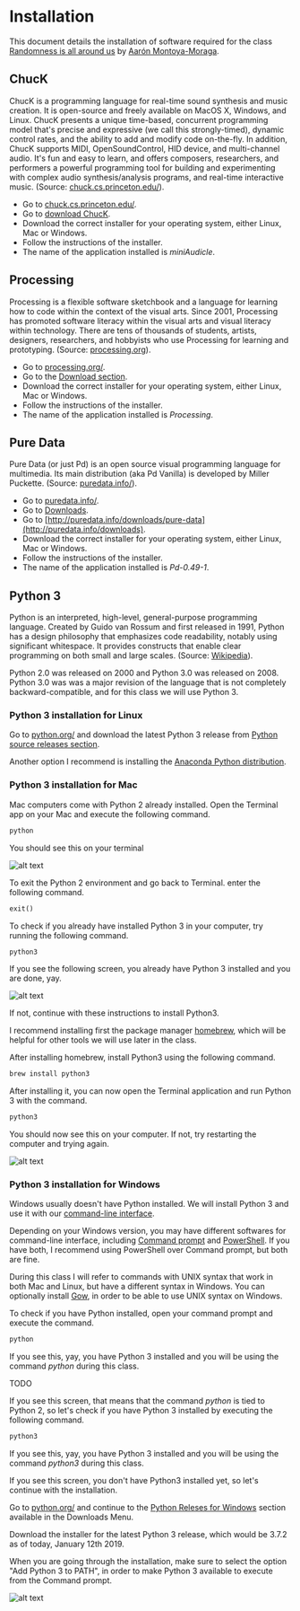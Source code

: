 # Installation

This document details the installation of software required for the class [Randomness is all around us](https://github.com/montoyamoraga/class-randomness-is-all-around) by [Aarón Montoya-Moraga](http://montoyamoraga.io/).

## ChucK

ChucK is a programming language for real-time sound synthesis and music creation. It is open-source and freely available on MacOS X, Windows, and Linux. ChucK presents a unique time-based, concurrent programming model that's precise and expressive (we call this strongly-timed), dynamic control rates, and the ability to add and modify code on-the-fly. In addition, ChucK supports MIDI, OpenSoundControl, HID device, and multi-channel audio. It's fun and easy to learn, and offers composers, researchers, and performers a powerful programming tool for building and experimenting with complex audio synthesis/analysis programs, and real-time interactive music. (Source: [chuck.cs.princeton.edu/](http://chuck.cs.princeton.edu/)).

* Go to [chuck.cs.princeton.edu/](http://chuck.cs.princeton.edu/).
* Go to [download ChucK](http://chuck.cs.princeton.edu/release/).
* Download the correct installer for your operating system, either Linux, Mac or Windows.
* Follow the instructions of the installer.
* The name of the application installed is *miniAudicle*.

## Processing

Processing is a flexible software sketchbook and a language for learning how to code within the context of the visual arts. Since 2001, Processing has promoted software literacy within the visual arts and visual literacy within technology. There are tens of thousands of students, artists, designers, researchers, and hobbyists who use Processing for learning and prototyping. (Source: [processing.org](https://processing.org/)).

* Go to [processing.org/](https://processing.org/).
* Go to the [Download section](https://processing.org/download/).
* Download the correct installer for your operating system, either Linux, Mac or Windows.
* Follow the instructions of the installer.
* The name of the application installed is *Processing*.

## Pure Data

Pure Data (or just Pd) is an open source visual programming language for multimedia. Its main distribution (aka Pd Vanilla) is developed by Miller Puckette. (Source: [puredata.info/](http://puredata.info/)).

* Go to [puredata.info/](http://puredata.info/).
* Go to [Downloads](http://puredata.info/downloads).
* Go to [http://puredata.info/downloads/pure-data](http://puredata.info/downloads).
* Download the correct installer for your operating system, either Linux, Mac or Windows.
* Follow the instructions of the installer.
* The name of the application installed is *Pd-0.49-1*.

## Python 3

Python is an interpreted, high-level, general-purpose programming language. Created by Guido van Rossum and first released in 1991, Python has a design philosophy that emphasizes code readability, notably using significant whitespace. It provides constructs that enable clear programming on both small and large scales. (Source: [Wikipedia](https://en.wikipedia.org/wiki/Python_(programming_language))).

Python 2.0 was released on 2000 and Python 3.0 was released on 2008. Python 3.0 was was a major revision of the language that is not completely backward-compatible, and for this class we will use Python 3.

### Python 3 installation for Linux

Go to [python.org/](https://www.python.org/) and download the latest Python 3 release from [Python source releases section](https://www.python.org/downloads/source/).

Another option I recommend is installing the [Anaconda Python distribution](https://www.anaconda.com/).

### Python 3 installation for Mac

Mac computers come with Python 2 already installed. Open the Terminal app on your Mac and execute the following command.

```bash
python
```

You should see this on your terminal

![alt text](https://github.com/montoyamoraga/class-randomness-is-all-around/raw/master/pics/week1-python2-example.png "Python2 example")

To exit the Python 2 environment and go back to Terminal. enter the following command.

```python
exit()
```

To check if you already have installed Python 3 in your computer, try running the following command.

```bash
python3
```

If you see the following screen, you already have Python 3 installed and you are done, yay.

![alt text](https://github.com/montoyamoraga/class-randomness-is-all-around/raw/master/pics/week1-python3-example.png "Python3 example")

If not, continue with these instructions to install Python3.

I recommend installing first the package manager [homebrew](https://brew.sh), which will be helpful for other tools we will use later in the class.

After installing homebrew, install Python3 using the following command.

```bash
brew install python3
```

After installing it, you can now open the Terminal application and run Python 3 with the command.

```python
python3
```

You should now see this on your computer. If not, try restarting the computer and trying again.

![alt text](https://github.com/montoyamoraga/class-randomness-is-all-around/raw/master/pics/week1-python3-example.png "Python3 example")

### Python 3 installation for Windows

Windows usually doesn't have Python installed. We will install Python 3 and use it with our [command-line interface](https://en.wikipedia.org/wiki/Command-line_interface).

Depending on your Windows version, you may have different softwares for  command-line interface, including [Command prompt](https://en.wikipedia.org/wiki/Cmd.exe) and [PowerShell](https://en.wikipedia.org/wiki/PowerShell). If you have both, I recommend using PowerShell over Command prompt, but both are fine.

During this class I will refer to commands with UNIX syntax that work in both Mac and Linux, but have a different syntax in Windows. You can optionally install [Gow](https://github.com/bmatzelle/gow/releases), in order to be able to use UNIX syntax on Windows.

To check if you have Python installed, open your command prompt and execute the command.

```bash
python
```

If you see this, yay, you have Python 3 installed and you will be using the command *python* during this class.

TODO

If you see this screen, that means that the command *python* is tied to Python 2, so let's check if you have Python 3 installed by executing the following command.

```bash
python3
```

If you see this, yay, you have Python 3 installed and you will be using the command *python3* during this class.

If you see this screen, you don't have Python3 installed yet, so let's continue with the installation.

Go to [python.org/](https://www.python.org/) and continue to the [Python Releses for Windows](https://www.python.org/downloads/windows/) section available in the Downloads Menu.

Download the installer for the latest Python 3 release, which would be 3.7.2 as of today, January 12th 2019.

When you are going through the installation, make sure to select the option "Add Python 3 to PATH", in order to make Python 3 available to execute from the Command prompt.

![alt text](https://github.com/montoyamoraga/class-randomness-is-all-around/raw/master/pics/week1-python-windows.png "Python Windows")
